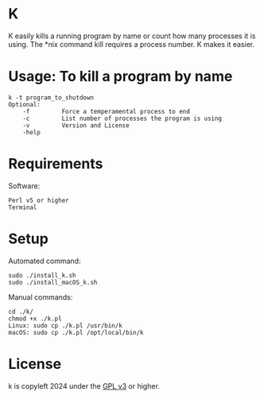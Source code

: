 K
=====

K easily kills a running program by name or count how many processes it is using.
The *nix command kill requires a process number. K makes it easier.


Usage: To kill a program by name
=====  
    k -t program_to_shutdown
    Optional:
        -f         Force a temperamental process to end
        -c         List number of processes the program is using
        -v         Version and License
        -help     


Requirements
=====
Software:

    Perl v5 or higher
    Terminal

Setup
=====
Automated command:

	sudo ./install_k.sh
    sudo ./install_macOS_k.sh

Manual commands:

    cd ./k/
    chmod +x ./k.pl
    Linux: sudo cp ./k.pl /usr/bin/k
    macOS: sudo cp ./k.pl /opt/local/bin/k 


License
=====
k is copyleft 2024 under the <a href="http://www.gnu.org/licenses/gpl-3.0.html">GPL v3</a> or higher.

